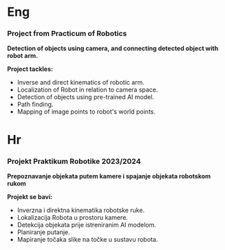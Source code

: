 <!-- English Version -->
<h1>Eng</h1>
<h3>Project from Practicum of Robotics</h3>
<p><b>Detection of objects using camera, and connecting detected object with robot arm.</b></p>
<p><b>Project tackles:</b></p>
<ul>
  <li>Inverse and direct kinematics of robotic arm.</li>
  <li>Localization of Robot in relation to camera space.</li>
  <li>Detection of objects using pre-trained AI model.</li>
  <li>Path finding.</li>
  <li>Mapping of image points to robot's world points.</li>
</ul>

<!-- Croatian Version -->
<h1>Hr</h1>
<h3>Projekt Praktikum Robotike 2023/2024</h3>
<p><b>Prepoznavanje objekata putem kamere i spajanje objekata robotskom rukom</b></p>
<p><b>Projekt se bavi:</b></p>
<ul>
  <li>Inverzna i direktna kinematika robotske ruke.</li>
  <li>Lokalizacija Robota u prostoru kamere.</li>
  <li>Detekcija objekata prije istreniranim AI modelom.</li>
  <li>Planiranje putanje.</li>
  <li>Mapiranje točaka slike na točke u sustavu robota.</li>
</ul>
